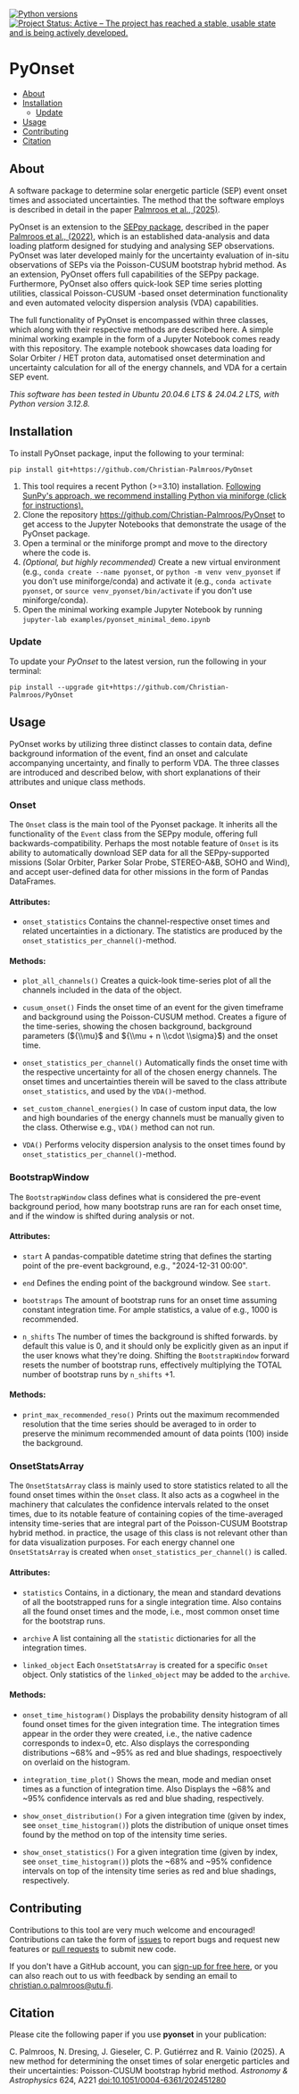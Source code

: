 
[![Python versions](https://img.shields.io/badge/python-3.10_--_3.13-blue)]()
[![Project Status: Active – The project has reached a stable, usable state and is being actively developed.](https://www.repostatus.org/badges/latest/active.svg)](https://www.repostatus.org/#active)

# PyOnset

- [About](#about)
- [Installation](#installation)
    - [Update](#update)
- [Usage](#usage)
- [Contributing](#contributing)
- [Citation](#citation)


## About

A software package to determine solar energetic particle (SEP) event onset times and associated uncertainties.
The method that the software employs is described in detail in the paper [Palmroos et al., (2025)](https://doi.org/10.1051/0004-6361/202451280 ).

PyOnset is an extension to the [SEPpy package](https://github.com/serpentine-h2020/SEPpy), described in the paper [Palmroos et al., (2022)](https://doi.org/10.3389/fspas.2022.1073578), which is an established data-analysis and data loading platform designed for studying and analysing SEP observations. PyOnset was later developed mainly for the uncertainty evaluation of in-situ observations of SEPs via the Poisson-CUSUM bootstrap hybrid method. As an extension, PyOnset offers full capabilities of the SEPpy package. Furthermore, PyOnset also offers quick-look SEP time series plotting utilities, classical Poisson-CUSUM -based onset determination functionality and even automated velocity dispersion analysis (VDA) capabilities.

The full functionality of PyOnset is encompassed within three classes, which along with their respective methods are described here. A simple minimal working example in the form of a Jupyter Notebook comes ready with this repository. The example notebook showcases data loading for Solar Orbiter / HET proton data, automatised onset determination and uncertainty calculation for all of the energy channels, and VDA for a certain SEP event.

*This software has been tested in Ubuntu 20.04.6 LTS & 24.04.2 LTS, with Python version 3.12.8.*

## Installation

To install PyOnset package, input the following to your terminal:
```
pip install git+https://github.com/Christian-Palmroos/PyOnset
```

1. This tool requires a recent Python (>=3.10) installation. [Following SunPy's approach, we recommend installing Python via miniforge (click for instructions).](https://docs.sunpy.org/en/stable/tutorial/installation.html#installing-python)
2. Clone the repository https://github.com/Christian-Palmroos/PyOnset to get access to the Jupyter Notebooks that demonstrate the usage of the PyOnset package.
3. Open a terminal or the miniforge prompt and move to the directory where the code is.
4. *(Optional, but highly recommended)* Create a new virtual environment (e.g., `conda create --name pyonset`, or `python -m venv venv_pyonset` if you don't use miniforge/conda) and activate it (e.g., `conda activate pyonset`, or `source venv_pyonset/bin/activate` if you don't use miniforge/conda).
5. Open the minimal working example Jupyter Notebook by running `jupyter-lab examples/pyonset_minimal_demo.ipynb`

### Update

To update your *PyOnset* to the latest version, run the following in your terminal:
```
pip install --upgrade git+https://github.com/Christian-Palmroos/PyOnset
```

## Usage

PyOnset works by utilizing three distinct classes to contain data, define background information of the event, find an onset and calculate accompanying uncertainty, and finally to perform VDA. The three classes are introduced and described below, with short explanations of their attributes and unique class methods.

### Onset

The ``Onset`` class is the main tool of the Pyonset package. It inherits all the functionality of the ``Event`` class from the SEPpy module, offering full backwards-compatibility. Perhaps the most notable feature of ``Onset`` is its ability to automatically download SEP data for all the SEPpy-supported missions (Solar Orbiter, Parker Solar Probe, STEREO-A&B, SOHO and Wind), and accept user-defined data for other missions in the form of Pandas DataFrames.

#### Attributes:

*  ``onset_statistics``
    Contains the channel-respective onset times and related uncertainties in a dictionary. The statistics are produced by the         ``onset_statistics_per_channel()``-method.

#### Methods:

*  ``plot_all_channels()``
    Creates a quick-look time-series plot of all the channels included in the data of the object. 

*  ``cusum_onset()``
    Finds the onset time of an event for the given timeframe and background using the Poisson-CUSUM method. Creates a figure of       the time-series, showing the chosen background, background parameters (${\\mu}$ and ${\\mu + n \\cdot \\sigma}$) and the onset time.

*  ``onset_statistics_per_channel()``
    Automatically finds the onset time with the respective uncertainty for all of the chosen energy channels. The onset times and     uncertainties therein will be saved to the class attribute ``onset_statistics``, and used by the ``VDA()``-method. 

*  ``set_custom_channel_energies()``
    In case of custom input data, the low and high boundaries of the energy channels must be manually given to the class.             Otherwise e.g., ``VDA()`` method can not run.

*  ``VDA()``
    Performs velocity dispersion analysis to the onset times found by ``onset_statistics_per_channel()``-method.


### BootstrapWindow

The ``BootstrapWindow`` class defines what is considered the pre-event background period, how many bootstrap runs are ran for each onset time, and if the window is shifted during analysis or not.

#### Attributes:

*  ``start``
    A pandas-compatible datetime string that defines the starting point of the pre-event background, e.g., "2024-12-31 00:00".

*  ``end``
    Defines the ending point of the background window. See ``start``.

*  ``bootstraps``
    The amount of bootstrap runs for an onset time assuming constant integration time. For ample statistics, a value of e.g.,         1000 is recommended.

*  ``n_shifts``
    The number of times the background is shifted forwards. by default this value is 0, and it should only be explicitly given as     an input if the user knows what they're doing. Shifting the ``BootstrapWindow`` forward resets the number of bootstrap runs,          effectively multiplying the TOTAL number of bootstrap runs by ``n_shifts`` +1. 

#### Methods:

*  ``print_max_recommended_reso()``
    Prints out the maximum recommended resolution that the time series should be averaged to in order to preserve the minimum         recommended amount of data points (100) inside the background.


### OnsetStatsArray

The ``OnsetStatsArray`` class is mainly used to store statistics related to all the found onset times within the ``Onset`` class. It also acts as a cogwheel in the machinery that calculates the confidence intervals related to the onset times, due to its notable feature of containing copies of the time-averaged intensity time-series that are integral part of the Poisson-CUSUM Bootstrap hybrid method. in practice, the usage of this class is not relevant other than for data visualization purposes. For each energy channel one ``OnsetStatsArray`` is created when ``onset_statistics_per_channel()`` is called.

#### Attributes:

*  ``statistics``
    Contains, in a dictionary, the mean and standard devations of all the bootstrapped runs for a single integration time. Also       contains all the found onset times and the mode, i.e., most common onset time for the bootstrap runs.

*  ``archive``
    A list containing all the ``statistic`` dictionaries for all the integration times. 

*  ``linked_object``
    Each ``OnsetStatsArray`` is created for a specific ``Onset`` object. Only statistics of the ``linked_object`` may be added to     the ``archive``.

#### Methods:

*  ``onset_time_histogram()``
    Displays the probability density histogram of all found onset times for the given integration time. The integration times         appear in the order they were created, i.e., the native cadence corresponds to index=0, etc. Also displays the corresponding      distributions ~68% and ~95% as red and blue shadings, respoectively on overlaid on the histogram.

*  ``integration_time_plot()``
    Shows the mean, mode and median onset times as a function of integration time. Also Displays the ~68% and ~95% confidence         intervals as red and blue shading, respectively.

*  ``show_onset_distribution()``
    For a given integration time (given by index, see ``onset_time_histogram()``) plots the distribution of unique onset times        found by the method on top of the intensity time series.

*  ``show_onset_statistics()``
    For a given integration time (given by index, see ``onset_time_histogram()``) plots the ~68% and ~95% confidence intervals on     top of the intensity time series as red and blue shadings, respectively.


## Contributing

Contributions to this tool are very much welcome and encouraged! Contributions can take the form of [issues](https://github.com/Christian-Palmroos/PyOnset/issues) to report bugs and request new features or [pull requests](https://github.com/Christian-Palmroos/PyOnset/pulls) to submit new code.

If you don't have a GitHub account, you can [sign-up for free here](https://github.com/signup), or you can also reach out to us with feedback by sending an email to christian.o.palmroos@utu.fi.


## Citation

Please cite the following paper if you use **pyonset** in your publication:

C. Palmroos, N. Dresing, J. Gieseler, C. P. Gutiérrez and R. Vainio (2025).
A new method for determining the onset times of solar energetic particles and their uncertainties: Poisson-CUSUM bootstrap hybrid method. *Astronomy & Astrophysics* 624, A221 [doi:10.1051/0004-6361/202451280](https://doi.org/10.1051/0004-6361/202451280)


